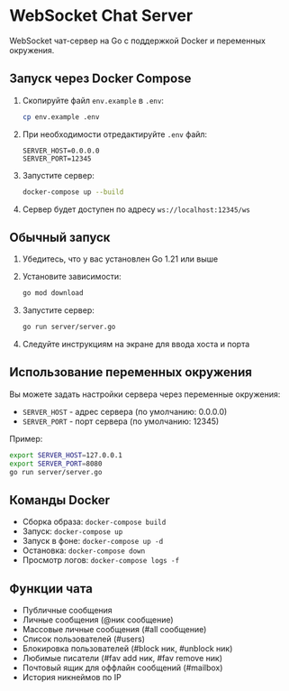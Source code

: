 # WebSocket Chat Server

WebSocket чат-сервер на Go с поддержкой Docker и переменных окружения.

## Запуск через Docker Compose

1. Скопируйте файл `env.example` в `.env`:
   ```bash
   cp env.example .env
   ```

2. При необходимости отредактируйте `.env` файл:
   ```
   SERVER_HOST=0.0.0.0
   SERVER_PORT=12345
   ```

3. Запустите сервер:
   ```bash
   docker-compose up --build
   ```

4. Сервер будет доступен по адресу `ws://localhost:12345/ws`

## Обычный запуск

1. Убедитесь, что у вас установлен Go 1.21 или выше

2. Установите зависимости:
   ```bash
   go mod download
   ```

3. Запустите сервер:
   ```bash
   go run server/server.go
   ```

4. Следуйте инструкциям на экране для ввода хоста и порта

## Использование переменных окружения

Вы можете задать настройки сервера через переменные окружения:

- `SERVER_HOST` - адрес сервера (по умолчанию: 0.0.0.0)
- `SERVER_PORT` - порт сервера (по умолчанию: 12345)

Пример:
```bash
export SERVER_HOST=127.0.0.1
export SERVER_PORT=8080
go run server/server.go
```

## Команды Docker

- Сборка образа: `docker-compose build`
- Запуск: `docker-compose up`
- Запуск в фоне: `docker-compose up -d`
- Остановка: `docker-compose down`
- Просмотр логов: `docker-compose logs -f`

## Функции чата

- Публичные сообщения
- Личные сообщения (@ник сообщение)
- Массовые личные сообщения (#all сообщение)
- Список пользователей (#users)
- Блокировка пользователей (#block ник, #unblock ник)
- Любимые писатели (#fav add ник, #fav remove ник)
- Почтовый ящик для оффлайн сообщений (#mailbox)
- История никнеймов по IP
